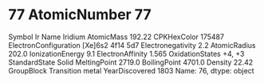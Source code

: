 # 77 AtomicNumber                           77
Symbol                                 Ir
Name                              Iridium
AtomicMass                         192.22
CPKHexColor                        175487
ElectronConfiguration    [Xe]6s2 4f14 5d7
Electronegativity                     2.2
AtomicRadius                        202.0
IonizationEnergy                      9.1
ElectronAffinity                    1.565
OxidationStates                    +4, +3
StandardState                       Solid
MeltingPoint                       2719.0
BoilingPoint                       4701.0
Density                             22.42
GroupBlock               Transition metal
YearDiscovered                       1803
Name: 76, dtype: object